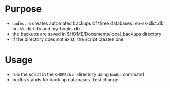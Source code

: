 # Purpose

- `budbs.sh` creates automated backups of three databases: en-sk-dict.db, hu-sk-dict.db and my-books.db
- the backups are saved in $HOME/Documents/local_backups directory
- if the directory does not exist, the script creates one

# Usage

- run the script in the `$HOME/bin` directory using `budbs` command
- budbs stands for back up databases
  -test change

